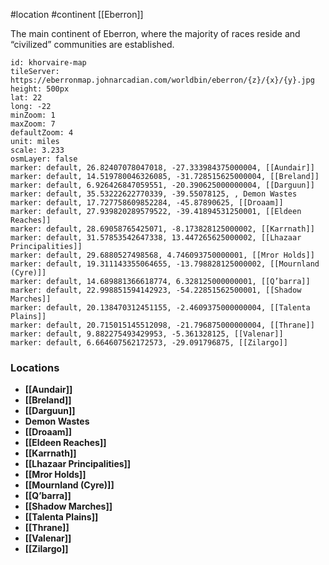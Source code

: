  #location #continent [[Eberron]]

The main continent of Eberron, where the majority of races reside and “civilized” communities are established.

```leaflet
id: khorvaire-map
tileServer: https://eberronmap.johnarcadian.com/worldbin/eberron/{z}/{x}/{y}.jpg
height: 500px
lat: 22
long: -22
minZoom: 1
maxZoom: 7
defaultZoom: 4
unit: miles
scale: 3.233
osmLayer: false
marker: default, 26.82407078047018, -27.333984375000004, [[Aundair]]
marker: default, 14.519780046326085, -31.728515625000004, [[Breland]]
marker: default, 6.926426847059551, -20.390625000000004, [[Darguun]]
marker: default, 35.53222622770339, -39.55078125, , Demon Wastes
marker: default, 17.727758609852284, -45.87890625, [[Droaam]]
marker: default, 27.939820289579522, -39.41894531250001, [[Eldeen Reaches]]
marker: default, 28.69058765425071, -8.173828125000002, [[Karrnath]]
marker: default, 31.57853542647338, 13.447265625000002, [[Lhazaar Principalities]]
marker: default, 29.6880527498568, 4.746093750000001, [[Mror Holds]]
marker: default, 19.311143355064655, -13.798828125000002, [[Mournland (Cyre)]]
marker: default, 14.689881366618774, 6.328125000000001, [[Q’barra]]
marker: default, 22.998851594142923, -54.22851562500001, [[Shadow Marches]]
marker: default, 20.138470312451155, -2.4609375000000004, [[Talenta Plains]]
marker: default, 20.715015145512098, -21.796875000000004, [[Thrane]]
marker: default, 9.882275493429953, -5.361328125, [[Valenar]]
marker: default, 6.664607562172573, -29.091796875, [[Zilargo]]
```

### Locations

* **[[Aundair]]**
* **[[Breland]]**
* **[[Darguun]]**
* **Demon Wastes**
* **[[Droaam]]**
* **[[Eldeen Reaches]]**
* **[[Karrnath]]**
* **[[Lhazaar Principalities]]**
* **[[Mror Holds]]**
* **[[Mournland (Cyre)]]**
* **[[Q’barra]]**
* **[[Shadow Marches]]**
* **[[Talenta Plains]]**
* **[[Thrane]]**
* **[[Valenar]]**
* **[[Zilargo]]**
